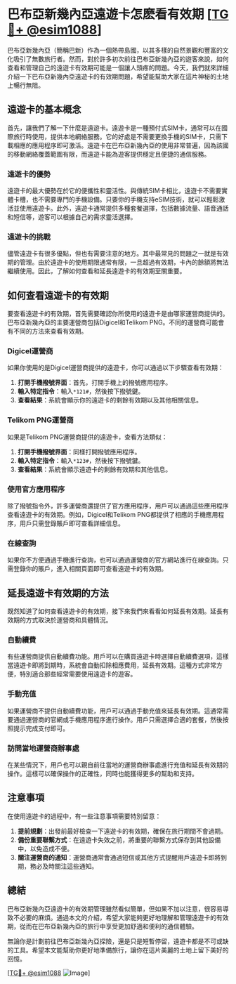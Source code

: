 # 巴布亞新幾內亞遠遊卡怎麽看有效期 [[TG💪+ @esim1088](https://t.me/s/esim1088)]

巴布亞新幾內亞（簡稱巴新）作為一個熱帶島國，以其多樣的自然景觀和豐富的文化吸引了無數旅行者。然而，對於許多初次前往巴布亞新幾內亞的遊客來說，如何查看和管理自己的遠遊卡有效期可能是一個讓人頭疼的問題。今天，我們就來詳細介紹一下巴布亞新幾內亞遠遊卡的有效期問題，希望能幫助大家在這片神秘的土地上暢行無阻。

## 遠遊卡的基本概念

首先，讓我們了解一下什麼是遠遊卡。遠遊卡是一種預付式SIM卡，通常可以在國際旅行時使用，提供本地網絡服務。它的好處是不需要更換手機的SIM卡，只需下載相應的應用程序即可激活。遠遊卡在巴布亞新幾內亞的使用非常普遍，因為該國的移動網絡覆蓋範圍有限，而遠遊卡能為遊客提供穩定且便捷的通信服務。

### 遠遊卡的優勢

遠遊卡的最大優勢在於它的便攜性和靈活性。與傳統SIM卡相比，遠遊卡不需要實體卡槽，也不需要專門的手機設備。只要你的手機支持eSIM技術，就可以輕鬆激活並使用遠遊卡。此外，遠遊卡通常提供多種套餐選擇，包括數據流量、語音通話和短信等，遊客可以根據自己的需求靈活選擇。

### 遠遊卡的挑戰

儘管遠遊卡有很多優點，但也有需要注意的地方。其中最常見的問題之一就是有效期的管理。由於遠遊卡的使用期限通常有限，一旦超過有效期，卡內的餘額將無法繼續使用。因此，了解如何查看和延長遠遊卡的有效期至關重要。

## 如何查看遠遊卡的有效期

要查看遠遊卡的有效期，首先需要確認你所使用的遠遊卡是由哪家運營商提供的。巴布亞新幾內亞的主要運營商包括Digicel和Telikom PNG。不同的運營商可能會有不同的方法來查看有效期。

### Digicel運營商

如果你使用的是Digicel運營商提供的遠遊卡，你可以通過以下步驟查看有效期：

1. **打開手機撥號界面**：首先，打開手機上的撥號應用程序。
2. **輸入特定指令**：輸入`*121#`，然後按下撥號鍵。
3. **查看結果**：系統會顯示你的遠遊卡的剩餘有效期以及其他相關信息。

### Telikom PNG運營商

如果是Telikom PNG運營商提供的遠遊卡，查看方法類似：

1. **打開手機撥號界面**：同樣打開撥號應用程序。
2. **輸入特定指令**：輸入`*123#`，然後按下撥號鍵。
3. **查看結果**：系統會顯示遠遊卡的剩餘有效期和其他信息。

### 使用官方應用程序

除了撥號指令外，許多運營商還提供了官方應用程序，用戶可以通過這些應用程序查看遠遊卡的有效期。例如，Digicel和Telikom PNG都提供了相應的手機應用程序，用戶只需登錄賬戶即可查看詳細信息。

### 在線查詢

如果你不方便通過手機進行查詢，也可以通過運營商的官方網站進行在線查詢。只需登錄你的賬戶，進入相關頁面即可查看遠遊卡的有效期。

## 延長遠遊卡有效期的方法

既然知道了如何查看遠遊卡的有效期，接下來我們來看看如何延長有效期。延長有效期的方式取決於運營商和具體情況。

### 自動續費

有些運營商提供自動續費功能。用戶可以在購買遠遊卡時選擇自動續費選項，這樣當遠遊卡即將到期時，系統會自動扣除相應費用，延長有效期。這種方式非常方便，特別適合那些經常需要使用遠遊卡的遊客。

### 手動充值

如果運營商不提供自動續費功能，用戶可以通過手動充值來延長有效期。這通常需要通過運營商的官網或手機應用程序進行操作。用戶只需選擇合適的套餐，然後按照提示完成支付即可。

### 訪問當地運營商辦事處

在某些情況下，用戶也可以親自前往當地的運營商辦事處進行充值和延長有效期的操作。這樣可以確保操作的正確性，同時也能獲得更多的幫助和支持。

## 注意事項

在使用遠遊卡的過程中，有一些注意事項需要特別留意：

1. **提前規劃**：出發前最好檢查一下遠遊卡的有效期，確保在旅行期間不會過期。
2. **備份重要聯繫方式**：在遠遊卡失效之前，將重要的聯繫方式保存到其他設備中，以免造成不便。
3. **關注運營商的通知**：運營商通常會通過短信或其他方式提醒用戶遠遊卡即將到期，務必及時關注這些通知。

## 總結

巴布亞新幾內亞遠遊卡的有效期管理雖然看似簡單，但如果不加以注意，很容易導致不必要的麻煩。通過本文的介紹，希望大家能夠更好地理解和管理遠遊卡的有效期，從而在巴布亞新幾內亞的旅行中享受更加舒適和便利的通信體驗。

無論你是計劃前往巴布亞新幾內亞探險，還是只是短暫停留，遠遊卡都是不可或缺的工具。希望本文能幫助你更好地準備旅行，讓你在這片美麗的土地上留下美好的回憶。

[[TG💪+ @esim1088](https://t.me/s/esim1088) ![Image](https://i.postimg.cc/4NQfJmqS/Snipaste-2025-05-13-00-14-12.png)]